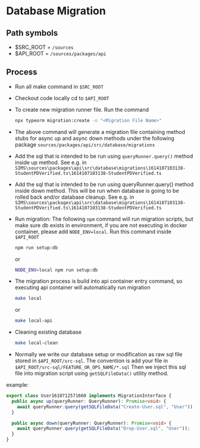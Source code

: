
# Database Migration

## Path symbols

- $SRC_ROOT = `/sources`
- $API_ROOT = `/sources/packages/api`

## Process

- Run all make command in `$SRC_ROOT`

- Checkout code locally cd to `$API_ROOT`

- To create new migration runner file. Run the command

   ```bash
   npx typeorm migration:create -n "<Migration File Name>"
   ```

- The above command will generate a migration file containing method stubs for async up and async down methods under the following package
   `sources/packages/api/src/database/migrations`

- Add the sql that is intended to be run using
   `queryRunner.query()` method inside up method.
   See e.g. in `SIMS\sources\packages\api\src\database\migrations\1614107103138-StudentPDVerified.ts\1614107103138-StudentPDVerified.ts`

- Add the sql that is intended to be run using
   queryRunner.query() method inside down method. This will be run when database is going to be rolled back and/or database cleanup.
   See e.g. in `SIMS\sources\packages\api\src\database\migrations\1614107103138-StudentPDVerified.ts\1614107103138-StudentPDVerified.ts`

- Run migration: The following `npm` command will run migration scripts, but make sure db exists in environment, if you are not executing in docker container, please add `NODE_ENV=local`. Run this command inside `$API_ROOT`

  ```bash
  npm run setup:db
  ```

  or

  ```bash
  NODE_ENV=local npm run setup:db
  ```

- The migration process is build into api container entry command, so executing api container will automatically run migration

   ```bash
   make local
   ```

   or

   ```bash
   make local-api
   ```

- Cleaning existing database

  ```bash
  make local-clean
  ```

- Normally we write our database setup or modification as raw sql file stored in `$API_ROOT/src-sql`. The convention is add your file in `$API_ROOT/src-sql/FEATURE_OR_OPS_NAME/*.sql` Then we inject this sql file into migration script using `getSQLFileData()` utility method.

example:

  ```ts
  export class User1610712571660 implements MigrationInterface {
    public async up(queryRunner: QueryRunner): Promise<void> {
      await queryRunner.query(getSQLFileData("Create-User.sql", "User"));
    }

    public async down(queryRunner: QueryRunner): Promise<void> {
      await queryRunner.query(getSQLFileData("Drop-User.sql", "User"));
    }
  }
  ```
